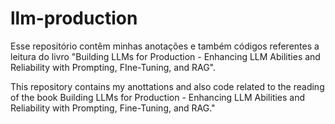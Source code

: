 # llm-production
Esse repositório contêm minhas anotações e também códigos referentes a leitura do livro "Building LLMs for Production - Enhancing LLM Abilities and Reliability with Prompting, FIne-Tuning, and RAG". 

This repository contains my anottations and also code related to the reading of the book Building LLMs for Production - Enhancing LLM Abilities and Reliability with Prompting, Fine-Tuning, and RAG."
